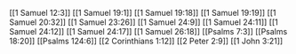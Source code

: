 [[1 Samuel 12:3]]
[[1 Samuel 19:1]]
[[1 Samuel 19:18]]
[[1 Samuel 19:19]]
[[1 Samuel 20:32]]
[[1 Samuel 23:26]]
[[1 Samuel 24:9]]
[[1 Samuel 24:11]]
[[1 Samuel 24:12]]
[[1 Samuel 24:17]]
[[1 Samuel 26:18]]
[[Psalms 7:3]]
[[Psalms 18:20]]
[[Psalms 124:6]]
[[2 Corinthians 1:12]]
[[2 Peter 2:9]]
[[1 John 3:21]]
